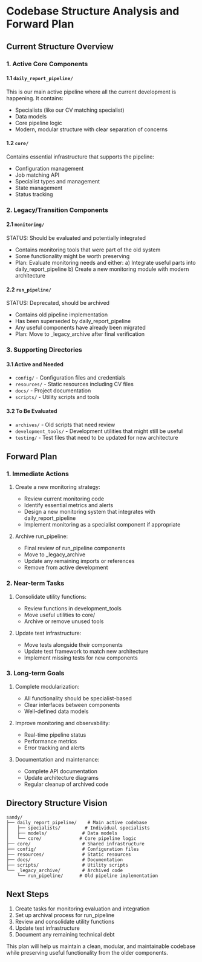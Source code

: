 # Codebase Structure Analysis and Forward Plan

## Current Structure Overview

### 1. Active Core Components

#### 1.1 `daily_report_pipeline/`
This is our main active pipeline where all the current development is happening. It contains:
- Specialists (like our CV matching specialist)
- Data models
- Core pipeline logic
- Modern, modular structure with clear separation of concerns

#### 1.2 `core/`
Contains essential infrastructure that supports the pipeline:
- Configuration management
- Job matching API
- Specialist types and management
- State management
- Status tracking

### 2. Legacy/Transition Components

#### 2.1 `monitoring/`
STATUS: Should be evaluated and potentially integrated
- Contains monitoring tools that were part of the old system
- Some functionality might be worth preserving
- Plan: Evaluate monitoring needs and either:
  a) Integrate useful parts into daily_report_pipeline
  b) Create a new monitoring module with modern architecture

#### 2.2 `run_pipeline/`
STATUS: Deprecated, should be archived
- Contains old pipeline implementation
- Has been superseded by daily_report_pipeline
- Any useful components have already been migrated
- Plan: Move to _legacy_archive after final verification

### 3. Supporting Directories

#### 3.1 Active and Needed
- `config/` - Configuration files and credentials
- `resources/` - Static resources including CV files
- `docs/` - Project documentation
- `scripts/` - Utility scripts and tools

#### 3.2 To Be Evaluated
- `archives/` - Old scripts that need review
- `development_tools/` - Development utilities that might still be useful
- `testing/` - Test files that need to be updated for new architecture

## Forward Plan

### 1. Immediate Actions
1. Create a new monitoring strategy:
   - Review current monitoring code
   - Identify essential metrics and alerts
   - Design a new monitoring system that integrates with daily_report_pipeline
   - Implement monitoring as a specialist component if appropriate

2. Archive run_pipeline:
   - Final review of run_pipeline components
   - Move to _legacy_archive
   - Update any remaining imports or references
   - Remove from active development

### 2. Near-term Tasks
1. Consolidate utility functions:
   - Review functions in development_tools
   - Move useful utilities to core/
   - Archive or remove unused tools

2. Update test infrastructure:
   - Move tests alongside their components
   - Update test framework to match new architecture
   - Implement missing tests for new components

### 3. Long-term Goals
1. Complete modularization:
   - All functionality should be specialist-based
   - Clear interfaces between components
   - Well-defined data models

2. Improve monitoring and observability:
   - Real-time pipeline status
   - Performance metrics
   - Error tracking and alerts

3. Documentation and maintenance:
   - Complete API documentation
   - Update architecture diagrams
   - Regular cleanup of archived code

## Directory Structure Vision

```
sandy/
├── daily_report_pipeline/    # Main active codebase
│   ├── specialists/         # Individual specialists
│   ├── models/             # Data models
│   └── core/              # Core pipeline logic
├── core/                   # Shared infrastructure
├── config/                 # Configuration files
├── resources/              # Static resources
├── docs/                   # Documentation
├── scripts/                # Utility scripts
└── _legacy_archive/        # Archived code
    └── run_pipeline/      # Old pipeline implementation
```

## Next Steps

1. Create tasks for monitoring evaluation and integration
2. Set up archival process for run_pipeline
3. Review and consolidate utility functions
4. Update test infrastructure
5. Document any remaining technical debt

This plan will help us maintain a clean, modular, and maintainable codebase while preserving useful functionality from the older components.
